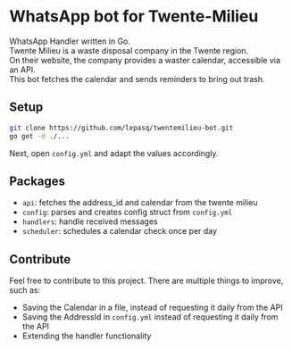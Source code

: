 # WhatsApp bot for Twente-Milieu

WhatsApp Handler written in Go.   
Twente Milieu is a waste disposal company in the Twente region.  
On their website, the company provides a waster calendar, accessible via an API.  
This bot fetches the calendar and sends reminders to bring out trash.   

## Setup
```sh
git clone https://github.com/lepasq/twentemilieu-bot.git
go get -d ./...
```

Next, open `config.yml` and adapt the values accordingly.


## Packages
* `api`: fetches the address_id and calendar from the twente milieu 
* `config`: parses and creates config struct from `config.yml`
* `handlers`: handle received messages
* `scheduler`: schedules a calendar check once per day


## Contribute
Feel free to contribute to this project. There are multiple things to improve, such as:  
* Saving the Calendar in a file, instead of requesting it daily from the API
* Saving the AddressId in `config.yml` instead of requesting it daily from the API
* Extending the handler functionality